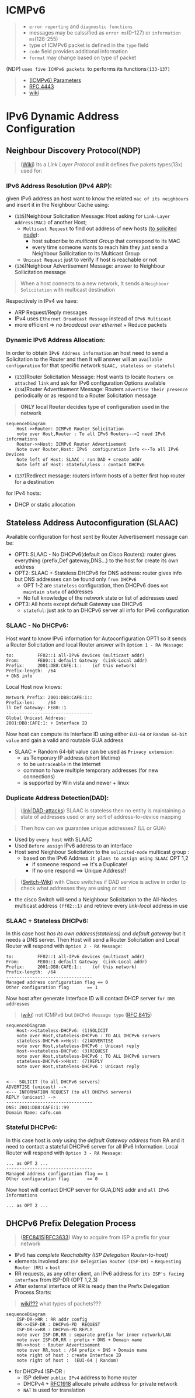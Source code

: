 # ICMPv6

> - `error reporting` and `diagnostic functions`
> - messages may be calssified as `error ms`(0-127) or `information ms`(128-255)
> - type of ICMPv6 packet is defined in the `type` field 
> - `code` field provides additional information
> - `format` may change based on type of packet

(NDP) `uses five ICMPv6 packets `to performs its functions`(133-137)`

> -	[(ICMPv6) Parameters](https://www.iana.org/assignments/icmpv6-parameters/icmpv6-parameters.xhtml)
> - [RFC 4443](https://datatracker.ietf.org/doc/html/rfc4443)
> - [wiki](https://en.wikipedia.org/wiki/Internet_Control_Message_Protocol_for_IPv6)

# IPv6 Dynamic Address Configuration

## Neighbour Discovery Protocol(NDP)

>([Wiki](https://en.wikipedia.org/wiki/Neighbor_Discovery_Protocol)) Its a *Link Layer Protocol* and it defines five pakets types(13x) used for:

### IPv6 Address Resolution (IPv4 ARP):

given IPv6 address an host want to know the related `mac of its neighbours` and insert it in the Neighbour Cache using:
- (`135`)Neighbour Solicitation Message: Host asking for `Link-Layer Address(MAC)` of another Host; 
	- `Multicast Request` to find out address of new hosts ([to solicited node](https://en.wikipedia.org/wiki/Solicited-node_multicast_address)):
		- host subscribe to *multicast Group* that correspond to its MAC
		- every time someone wants to reach him they just send a Neighbour Sollicitation to its Multicast Group 
	- `Unicast Request` just to verify if host is reachable or not
- (`136`)Neighbour Advertisement Message: answer to Neighbour Sollicitation message

> When a host connects to a new network, It sends a `Neighbour Solicitation` with multicast destination

Respectively in IPv4 we have:
- ARP Request/Reply messages
- IPv4 uses `Ethernet Broadcast Message` instead of `IPv6 Multicast`
- more efficient => *no broadcast over ethernet* + Reduce packets

### Dynamic IPv6 Address Allocation:

In order to obtain `IPv6 Address information` an host need to send a Solicitation to the Router and then It will answer will an `available configuration` for that specific network `SLAAC, stateless or stateful`


- (`133`)Router Solicitation Message: Host wants to locate `Routers on attached link` and ask for IPv6 configuration Options available
- (`134`)Router Advertisement Message: Routers `advertise their presence` periodically or as respond to a Router Solicitation message
 
> <b>ONLY local Router decides type of configuration used in the network </b>
 
```mermaid
sequenceDiagram
	Host->>Router: ICMPv6 Router Solicitation
	note over Host,Router : To all IPv6 Routers-->I need IPv6 informations
	Router->>Host: ICMPv6 Router Advertisement
	Note over Router,Host: IPv6  configuration Info <--To all IPv6 Devices 
	Note left of Host: SLAAC : run DAD + create addr
	Note left of Host: stateful/less : contact DHCPv6
```

- (`137`)Redirect message: routers inform hosts of a better first hop router for a destination

for IPv4 hosts:
- DHCP or static allocation 

## Stateless Address Autoconfiguration (SLAAC)


Available configuration for host sent by Router Advertisement message can be:
- OPT1: SLAAC - No DHCPv6(default on Cisco Routers): router gives everything (prefix,Def gateway,DNS...) to the host for create its own address
- OPT2: SLAAC + Stateless DHCPv6 for DNS address: router gives info but DNS addresses can be found only `from DHCPv6`
	- OPT 1-2 are `stateless` configuration, then DHCPv6 does `not maintain state` of addresses
	- No full knowledge of the network state or list of addresses used
- OPT3: All hosts except default Gateway use DHCPv6
	- `stateful`: just ask to an DHCPv6 server all info for IPv6 configuration


### SLAAC - No DHCPv6:

Host want to know IPv6 information for Autoconfiguration OPT1 so it sends a Router Solicitation and local Router answer with
`Option 1 - RA Message`:
```
to: 		FF02::1 all-IPv6 devices (multicast addr)
From:		FE80::1 default Gateway  (Link-Local addr)
Prefix:		2001:DB8:CAFE:1::	 (of this network)
Prefix-length:	/64
+ DNS info
```
Local Host now knows:
```
Network Prefix:	2001:DB8:CAFE:1::
Prefix-len:		/64
ll Def Gateway:	FE80::1
---------------------------------
Global Unicast Address:
2001:DB8:CAFE:1: + Interface ID
```
Now host can compute its Interface ID using either `EUI-64` or `Random 64-bit value` and gain a valid and routable GUA address
- SLAAC + Random 64-bit value can be used as `Privacy extension`:
	- as Temporary IP address (short lifetime)
	- to be `untraceable` in the internet
	- common to have multiple temporary addresses (for new connections)
	- is supported by Win vista and newer + linux

### Duplicate Address Detection(DAD):

> ([link](https://medium.com/networks-security/ipv6-duplicate-address-detection-dad-f83b20cb89aa)|[DAD-attacks](https://journals.plos.org/plosone/article?id=10.1371/journal.pone.0214518#:~:text=Duplicate%20Address%20Detection%20(DAD)%20refers,to%20an%20interface%20%5B13%5D.)) SLAAC is stateless then no entity is maintaining a state of addresses used or any sort of address-to-device mapping

> Then how can we guarantee unique addresses? (LL or GUA)

- Used by `every host` with SLAAC
- Used `Before assign` IPv6 address to an interface
- Host send Neighbour Solicitation to the `solicited-node` multicast group :
    - based on the IPv6 Address `it plans to assign using SLAAC` OPT 1,2
    	- if someone respond ==> It's a Duplicate!
    	- If no one respond ==> Unique Address!!

> ([Switch-Wiki](https://techhub.hpe.com/eginfolib/networking/docs/switches/WB/16-01/5200-0135_wb_2920_ipv6/content/ch01s11.html)) with Cisco switches if DAD service is active in order to check what addresses they are using or not :

- the cisco Switch will send a Neighbour Solicitation to the All-Nodes multicast address `(ff02::1)` and retrieve every *link-local* address in use



### SLAAC + Stateless DHCPv6:

In this case host *has its own address(stateless)* and *default gateway* but it needs a DNS server. 
Then Host will send a Router Solicitation and Local Router will respond with `Option 2 - RA Message`:
```
to: 		FF02::1 all-IPv6 devices (multicast addr)
From:		FE80::1 default Gateway  (Link-Local addr)
Prefix:		2001:DB8:CAFE:1::	 (of this network)
Prefix-length:	/64
---------------------------------
Managed address configuration flag == 0
Other configuration flag 	   == 1
```
Now host after generate Interface ID will contact DHCP server `for DNS addresses`

> ([wiki](https://en.wikipedia.org/wiki/DHCPv6)) not ICMPv6 but `DHCPv6 Message type`  ([RFC 8415](https://datatracker.ietf.org/doc/html/rfc8415))

```mermaid
sequenceDiagram
    Host->>stateless-DHCPv6: (1)SOLICIT
	note over Host,stateless-DHCPv6 : TO ALL DHCPv6 servers
    stateless-DHCPv6->>Host: (2)ADVERTISE
	note over Host,stateless-DHCPv6 : Unicast reply
    Host->>stateless-DHCPv6: (3)REQUEST 
	note over Host,stateless-DHCPv6 : TO ALL DHCPv6 servers
    stateless-DHCPv6->>Host: (7)REPLY
	note over Host,stateless-DHCPv6 : Unicast reply
    
```




```
<--- SOLICIT (to all DHCPv6 servers)
ADVERTISE (unicast) -->
<--- INFORMATION REQUEST (to all DHCPv6 servers)
REPLY (unicast) -->
---------------------------------
DNS: 2001:DB8:CAFE:1::99
Domain Name: cafe.com
```
### Stateful DHCPv6:

In this case host is *only* using the *default Gateway address* from RA and it need to contact a stateful DHCPv6 server for all IPv6 Information. Local Router will respond with `Option 3 - RA Message`:
```
... as OPT 2 ...
---------------------------------
Managed address configuration flag == 1
Other configuration flag 	   == 0
```
Now host will contact DHCP server for GUA,DNS addr and `all IPv6 Informations`
```
... as OPT 2 ...
```

## DHCPv6 Prefix Delegation Process

> ([RFC8415](https://datatracker.ietf.org/doc/html/rfc8415)|[RFC3633]([RFC8415](https://datatracker.ietf.org/doc/html/rfc8415))) Way to acquire from ISP a prefix for your network

- IPv6 has *complete Reachability (ISP Delegation Router-to-host)* 
- elements involved are: `ISP Delegation Router (ISP-DR)` + `Requesting Router (RR)` + `host`
- RR requests, as any other client, an IPv6 address for `its ISP's facing interface` from ISP-DR (OPT 1,2,3)
- After external interface of RR is ready then the Prefix Delegation Process Starts:

> [wiki???](https://en.wikipedia.org/wiki/Prefix_delegation) what types of pachets???

```mermaid
sequenceDiagram
	ISP-DR->RR : RR addr config
	RR->>ISP-DR : DHCPv6-PD  REQUEST
    ISP-DR->>RR : DHCPv6-PD REPLY
    note over ISP-DR,RR : separate prefix for inner network/LAN
    note over ISP-DR,RR : prefix + DNS + Domain name
    RR->>host : Router Advertisement           
    note over RR,host : /64 prefix + DNS + Domain name
    note right of host : create Interface ID
	note right of host :  (EUI-64 | Random)
```

- for DHCPv4 ISP-DR :
  - ISP deliver `public IPv4` address to home router
  - DHCPv4 + [RFC1918](https://datatracker.ietf.org/doc/html/rfc1918) allocate private address for private network
  - `NAT` is used for translation